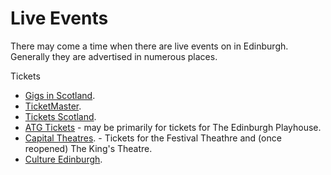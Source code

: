 # Live Events

There may come a time when there are live events on in Edinburgh. 
Generally they are advertised in numerous places. 

Tickets 

* [Gigs in Scotland](https://www.gigsinscotland.com/).
* [TicketMaster](https://www.ticketmaster.co.uk/).
* [Tickets Scotland](https://tickets-scotland.com/).
* [ATG Tickets](https://www.atgtickets.com/) - may be primarily for tickets for The Edinburgh Playhouse.
* [Capital Theatres](https://www.capitaltheatres.com/). - Tickets for the Festival Theathre and (once reopened) The King's Theatre. 
* [Culture Edinburgh](https://cultureedinburgh.com/).